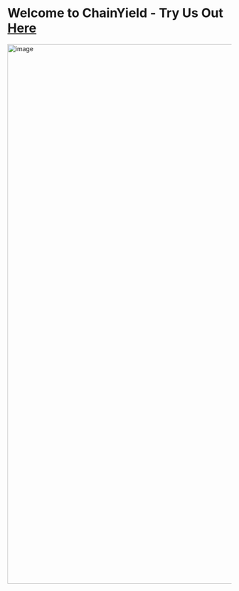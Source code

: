 # Welcome to ChainYield - Try Us Out [Here](https://chainyield.vercel.app)
<img width="1214" alt="image" src="https://github.com/chainyield/.github/assets/124853084/0312592b-5edc-4cb0-959d-c49ad765b9e9">

